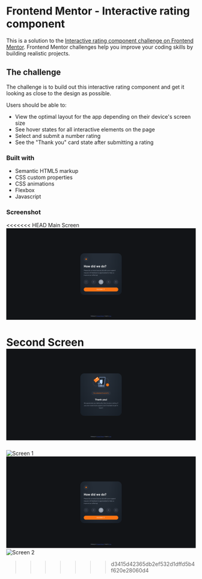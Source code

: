 # Frontend Mentor - Interactive rating component

This is a solution to the [Interactive rating component challenge on Frontend Mentor](https://www.frontendmentor.io/challenges/interactive-rating-component-koxpeBUmI). Frontend Mentor challenges help you improve your coding skills by building realistic projects.

## The challenge

The challenge is to build out this interactive rating component and get it looking as close to the design as possible.

Users should be able to:

- View the optimal layout for the app depending on their device's screen size
- See hover states for all interactive elements on the page
- Select and submit a number rating
- See the "Thank you" card state after submitting a rating

### Built with

- Semantic HTML5 markup
- CSS custom properties
- CSS animations
- Flexbox
- Javascript

### Screenshot

<<<<<<< HEAD
Main Screen
<img src="./images/screen.png"/>

Second Screen
<img src="./images/screen2.png"/>
=======
![Screen 1](./screen.png)
<img src="./images/screen.png" />
![Screen 2](./screen2.png)
>>>>>>> d3415d42365db2ef532d1dffd5b4f620e28060d4
